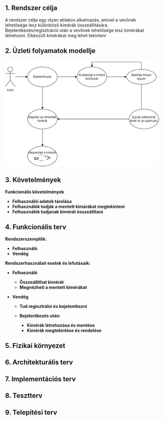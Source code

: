 ## 1. Rendszer célja
A rendszer célja egy olyan ablakos alkalmazás, 
amivel a vevőnek lehetősége lesz különböző kimérák összeállítására.
Bejelentkezés/regisztráció után a vevőnek lehetősége lesz kimérákat létrehozni.
Elkészült kimérákat meg lehet tekinteni

## 2. Üzleti folyamatok modellje
![image](../docs/img/uzleti_modell.png)


## 3. Követelmények
**Funkcionális követelmények**
  - **Felhasználói adatok tárolása**
  - **Felhasználók tudják a mentett kimárákat megtekinteni**
  - **Felhasználók tudjanak kimérát összeállítani**

## 4. Funkcionális terv
**Rendszerszereplők:**
  - **Felhasználó**
  - **Vendég**

  **Rendszerhasználati esetek és lefutásaik:**
  - **Felhasználó**
    - **Összeállíthat kimérát**
    - **Megnézheti a mentett kimérákat**

  - **Vendég**
    - **Tud regisztrálni és bejelentkezni**

    - **Bejelentkezés után:**
      - **Kimérák létrehozása és mentése**
      - **Kimérák megtekintése és rendelése**
	  
## 5. Fizikai környezet

## 6. Architekturális terv

## 7. Implementációs terv

## 8. Tesztterv

## 9. Telepítési terv
